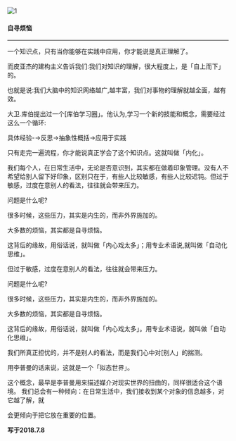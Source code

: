 ![1](https://gitee.com/pyshi3/pyshi3_library/raw/master/2018-zhou-piano/%E8%87%AA%E5%AF%BB%E7%83%A6%E6%81%BC.jpg)

#### 自寻烦恼

---
一个知识点，只有当你能够在实践中应用，你才能说是真正理解了。

而皮亚杰的建构主义告诉我们:我们对知识的理解，很大程度上，是「自上而下」的。

也就是说:我们大脑中的知识网络越广,越丰富，我们对事物的理解就越全面，越有效。

大卫.库伯提出过一个[库伯学习圈」。他认为,学习一个新的技能和概念，需要经过这么一个循环:

具体经验-→反思→抽象性概括→应用于实践

只有走完一遍流程，你才能说真正学会了这个知识点。这就叫做「内化」。

我们每个人，在日常生活中，无论是否意识到，其实都在做着印象管理。没有人不希望给别人留下好印象，区别只在于，有些人比较敏感，有些人比较迟钝。但过于敏感，过度在意别人的看法，往往就会带来压力。

问题是什么呢?

很多时候，这些压力，其实是内生的，而非外界施加的。

大多数的烦恼，其实都是自寻烦恼。

这背后的缘故，用俗话说，就叫做「内心戏太多」；用专业术语说,就叫做「自动化思维」。

但过于敏感，过度在意别人的看法，往往就会带来压力。

问题是什么呢?

很多时候，这些压力，其实是内生的，而非外界施加的。

大多数的烦恼，其实都是自寻烦恼。

这背后的缘故，用俗话说，就叫做「内心戏太多」。用专业术语说，就叫做「自动化思维」。


我们所真正担忧的，并不是别人的看法，而是我们心中对[别人」的揣测。

用李普曼的话来说，这就是一个「拟态世界」。

这个概念，最早是李普曼用来描述媒介对现实世界的扭曲的，同样很适合这个语境。
我们总会有一种倾向：在日常生活中，我们接收到某个对象的信息越多，对它越了解，就

会更倾向于把它放在重要的位置。

**写于2018.7.8**